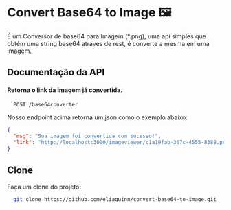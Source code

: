 # Convert Base64 to Image 🖼️

É um Conversor de base64 para Imagem (\*.png), uma api simples que obtém uma string base64 atraves de rest, é converte a mesma em uma imagem.

## Documentação da API

#### Retorna o link da imagem já convertida.

```http
  POST /base64converter
```

Nosso endpoint acima retorna um json como o exemplo abaixo:

```json
{
  "msg": "Sua imagem foi convertida com sucesso!",
  "link": "http://localhost:3000/imageviewer/c1a19fab-367c-4555-8388.png"
}
```

## Clone

Faça um clone do projeto:

```bash
  git clone https://github.com/eliaquinn/convert-base64-to-image.git
```
